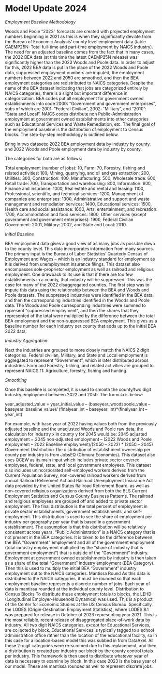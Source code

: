 # Model Update 2024

*Employment Baseline Methodology*

Woods and Poole “2023” forecasts are created with projected employment numbers beginning in 2021 as this is when they significantly deviate from the Bureau of Economic Analysis’ county level employment data (table CAEMP25N: Total full-time and part-time employment by NAICS industry). The need for an adjusted baseline comes from the fact that in many cases, the 2022 BEA data (at this time the latest CAEMP25N release) was significantly higher than the 2023 Woods and Poole data. In order to adjust for this, 2022 BEA data is put in the place of the 2022 Woods and Poole data, suppressed employment numbers are imputed, the employment numbers between 2022 and 2050 are smoothed, and then the BEA employment categories are redistributed to NAICS categories. Despite the name of the BEA dataset indicating that jobs are categorized entirely by NAICS categories, there is a slight but important difference in categorization. BEA codes put all employment for government owned establishments into code 2000: “Government and government enterprises”, subs of which are 2001: “Federal Civilian”, 2002: “Military”, and “2010”: “State and Local”. NAICS codes distribute non Public-Administration employment at government owned establishments into other categories such as Educational Services and Waste Remediation, etc. The final goal of the employment baseline is the distribution of employment to Census blocks. The step-by-step methodology is outlined below.

Bring in two datasets: 2022 BEA employment data by industry by county, and 2022 Woods and Poole employment data by industry by county. 

The categories for both are as follows: 

Total employment (number of jobs): 10, Farm: 70, Forestry, fishing and related activities: 100, Mining, quarrying, and oil and gas extraction: 200,  Utilities: 300, Construction: 400, Manufacturing: 500, Wholesale trade: 600, Retail trade: 700, Transportation and warehousing: 800, Information: 900, Finance and insurance: 1000, Real estate and rental and leasing: 1100, Professional, scientific, and technical services: 1200, Management of companies and enterprises: 1300, Administrative and support and waste management and remediation services: 1400, Educational services: 1500, Health care and social assistance: 1600, Arts, entertainment, and recreation: 1700, Accommodation and food services: 1800, Other services (except government and government enterprises): 1900,  Federal Civilian Government: 2001, Military: 2002, and State and Local: 2010.

*Initial Baseline*

BEA employment data gives a good view of as many jobs as possible down to the county level. This data incorporates information from many sources. The primary input is the Bureau of Labor Statistics’ Quarterly Census of Employment and Wages – which is an industry standard for employment as it is derived from unemployment insurance filings. This dataset also encompasses sole-proprietor employment as well as railroad and religious employment. One drawback to its use is that if there are too few establishments in a county, that industry will be suppressed. This was the case for many of the 2022 disaggregated counties. The first step was to impute this data using the relationship between the BEA and Woods and Poole datasets. The suppressed industries were identified in the BEA data, and then the corresponding industries identified in the Woods and Poole data. The Woods and Poole corresponding industries were summed to represent “suppressed employment”, and then the shares that they represented of the total were multiplied by the difference between the total BEA employment and the non-suppressed BEA employment. This gives us a baseline number for each industry per county that adds up to the initial BEA 2022 data.

*Industry Aggregation*

Next the industries are grouped to more closely match the NAICS 2 digit categories. Federal civilian, Military, and State and Local employment is aggregated to represent “Government”, which is later distributed across industries. Farm and Forestry, fishing, and related activities are grouped to represent NAICS 11: Agriculture, forestry, fishing and hunting.

*Smoothing*

Once this baseline is completed, it is used to smooth the county/two digit industry employment between 2022 and 2050. The formula is below:

year_adjusted_value = year_initial_value – (baseyear_woodspoole_value –baseyear_baseline_value)/
(finalyear_int – baseyear_int)*(finalyear_int – year_int)

For example, with base year of 2022 having values both from the previously adjusted baseline and the unadjusted Woods and Poole raw data, the calculation for industry x in county y for 2045 would be:
2045 adjusted employment = 2045 non-adjusted employment – (2022 Woods and Poole employment – 2022 Baseline employment)/(2050 – 2022) * (2050 – 2045)
Government Distribution
The distribution of establishment ownership per county per industry is from JobsEQ (Chmura Economics). This dataset also uses QCEW as its main input which includes private sector covered employees, federal, state, and local government employees. This dataset also includes unincorporated self-employed workers derived from the Current Population Survey, non-covered railroad workers derived from annual Railroad Retirement Act and Railroad Unemployment Insurance Act data provided by the United States Railroad Retirement Board, as well as non-covered religious organizations derived from both the BLS Current Employment Statistics and Census County Business Patterns. The railroad and religious employees are grouped off and added to private sector employment. The final distribution is the total percent of employment in private sector establishments, government establishments, and self-employment. 
This distribution is used to see the share of employment per industry per geography per year that is based in a government establishment. The assumption is that this distribution will be relatively consistent across years. 
“Public Administration” is a NAICS category that is not present in the BEA categories. It is taken to be the difference between the BEA “Government” employment and all of the government employment (total industry employment multiplied by the “share of industry that is government employment”) that is outside of the “Government” industry. 
Employment at government owned establishments by industry is then taken as a share of the total “Government” industry employment (BEA Category). Then this is used to multiply the initial BEA “Government” industry employment out to the NAICS categories. 
Mantissa Round
As this data is distributed to the NAICS categories, it must be rounded so that each employment baseline represents a discrete number of jobs. Each year of data is mantissa rounded at the individual county level.
Distribution to Census Blocks
To distribute these employment totals to blocks, the LEHD (Longitudinal Employer-Household Dynamics) was used. This is a product of the Center for Economic Studies at the US Census Bureau. Specifically, the LODES (Origin-Destination Employment Statistics), where LODES 8.1 was prepared for release in October of 2023 representing year 2021. This is the most reliable, recent release of disaggregated place-of-work data by industry.
All two digit NAICS categories, except for Educational Services, are collected by block. Educational Services is typically tagged to a school administration office rather than the location of the educational facility, so in this case for a location-based model this was subbed in from DataAxel. All these 2-digit categories were re-summed due to this replacement, and then a distribution is created per industry per block by the county control totals per industry.
This framework is then used to distribute whatever year of data is necessary to examine by block. In this case 2023 is the base year of our model. These are mantissa rounded as well to represent discrete jobs. 

